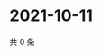 # 2021-10-11

共 0 条

<!-- BEGIN WEIBO -->
<!-- 最后更新时间 Mon Oct 11 2021 01:15:55 GMT+0800 (China Standard Time) -->

<!-- END WEIBO -->
